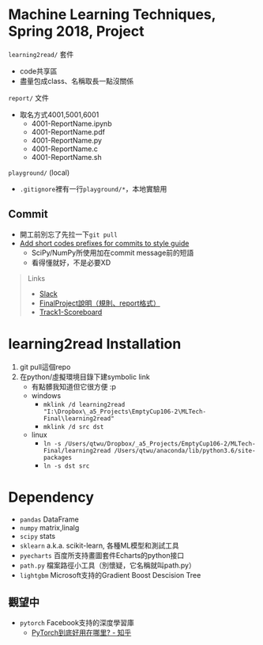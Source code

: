 # Machine Learning Techniques, Spring 2018, Project
`learning2read/` 套件
+ code共享區
+ 盡量包成class、名稱取長一點沒關係

`report/` 文件
+ 取名方式4001,5001,6001
    + 4001-ReportName.ipynb
    + 4001-ReportName.pdf
    + 4001-ReportName.py
    + 4001-ReportName.c
    + 4001-ReportName.sh

`playground/` (local)
+ `.gitignore`裡有一行`playground/*`，本地實驗用

## Commit
+ 開工前別忘了先拉一下`git pull`
+ [Add short codes prefixes for commits to style guide](https://github.com/quantopian/zipline/issues/96)
    + SciPy/NumPy所使用加在commit message前的短語
    + 看得懂就好，不是必要XD


> Links
> + [Slack](https://learning2read.slack.com/)
> + [FinalProject說明（規則、report格式）](https://www.csie.ntu.edu.tw/~htlin/course/mltech18spring/project/)
> + [Track1-Scoreboard](https://learner.csie.ntu.edu.tw/judge/ml18spring/track1/scoreboard/)

# learning2read Installation
1. git pull這個repo
2. 在python/虛擬環境目錄下建symbolic link
    + 有點髒我知道但它很方便 :p
    + windows
        + `mklink /d learning2read "I:\Dropbox\_a5_Projects\EmptyCup106-2\MLTech-Final\learning2read"`
        + `mklink /d src dst`
    + linux
        + `ln -s /Users/qtwu/Dropbox/_a5_Projects/EmptyCup106-2/MLTech-Final/learning2read /Users/qtwu/anaconda/lib/python3.6/site-packages`
        + `ln -s dst src`

# Dependency

+ `pandas` DataFrame
+ `numpy` matrix,linalg
+ `scipy` stats
+ `sklearn` a.k.a. scikit-learn, 各種ML模型和測試工具
+ `pyecharts` 百度所支持畫圖套件Echarts的python接口
+ `path.py` 檔案路徑小工具（別懷疑，它名稱就叫path.py）
+ `lightgbm` Microsoft支持的Gradient Boost Descision Tree

## 觀望中
+ `pytorch` Facebook支持的深度學習庫
    + [PyTorch到底好用在哪里? - 知乎](https://www.zhihu.com/question/65578911)